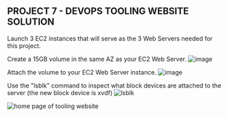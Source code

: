## PROJECT 7 - DEVOPS TOOLING WEBSITE SOLUTION

Launch 3 EC2 instances that will serve as the 3 Web Servers needed for this project. 

Create a 15GB volume in the same AZ as your EC2 Web Server.
![image](https://user-images.githubusercontent.com/22638955/111555270-52d62500-8788-11eb-92b7-2a2eddc05c8d.png)

Attach the volume to your EC2 Web Server instance.
![image](https://user-images.githubusercontent.com/22638955/111555625-1525cc00-8789-11eb-98ae-a2589362fdb6.png)

Use the "lsblk" command to inspect what block devices are attached to the server (the new block device is xvdf)
![lsblk](https://user-images.githubusercontent.com/22638955/111555005-bf045900-8787-11eb-8e61-3b2fc43f1d62.png)






![home page of tooling website](https://user-images.githubusercontent.com/22638955/111553654-1f45cb80-8785-11eb-8b5e-4bb35fbcb6ef.png)
